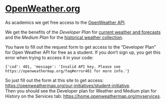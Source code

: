 # [OpenWeather.org](https://openweathermap.org/)

As academics we get free access to the [OpenWeather API](https://openweathermap.org/our-initiatives/student-initiative).

We get the benefits of the _Developer Plan_ for [current weather and forecasts](https://openweathermap.org/price#current) and the _Medium Plan_ for the [historical weather collection](https://openweathermap.org/price#history).

You have to fill out the request form to get access to the “Developer Plan” for Open Weather API for free as a student. If you don’t sign up, you get this error when trying to access it in your code:

```
{'cod': 401, 'message': 'Invalid API key. Please see https://openweathermap.org/faq#error401 for more info.'}
```

So just fill out the form at this site to get access: https://openweathermap.org/our-initiatives/student-initiative.   
Then you should see the Developer plan for Weather and Medium plan for History on the Services tab: https://home.openweathermap.org/myservices.  
